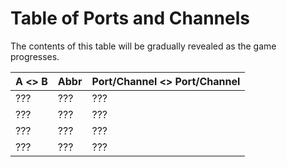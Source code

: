 # Table of Ports and Channels

The contents of this table will be gradually revealed as the game progresses.

| A <> B | Abbr | Port/Channel <> Port/Channel |
|--------|------|------------------------------|
| ???    | ???  | ???                          |
| ???    | ???  | ???                          |
| ???    | ???  | ???                          |
| ???    | ???  | ???                          |
